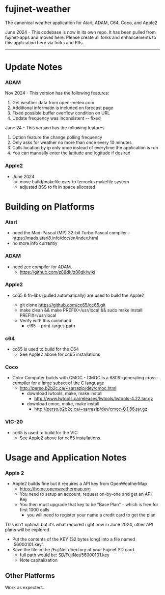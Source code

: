 # fujinet-weather
The canonical weather application for Atari, ADAM, C64, Coco, and Apple2

June 2024 - This codebase is now in its own repo. It has been pulled from fujinet-apps and moved here.
Please create all forks and enhancements to this application here via forks and PRs.

-----------------------


# Update Notes

### ADAM

  Nov 2024 - This version has the following features:
  1) Get weather data from open-meteo.com
  2) Additional informatin is included on forecast page
  3) Fixed possible buffer overflow condition on URL
  4) Update frequency was inconsistent -- fixed
     
  June 24 - This version has the following features
  1) Option feature the change polling frequency
  2) Only asks for weather no more than once every 10 minutes
  3) Calls location by ip only once instead of everytime the application is run
  4) You can manually enter the latitude and logitude if desired


### Apple2
 - June 2024
   - move build/makefile over to fenrocks makefile system
   - adjusted BSS to fit in space allocated


# Building on Platforms

### Atari
- need the Mad-Pascal (MP) 32-bit Turbo Pascal compiler - https://mads.atari8.info/doc/en/index.html
- no more info currently


### ADAM
- need zcc compiler for ADAM.
  - https://github.com/z88dk/z88dk/wiki



### Apple2
- cc65 & fn-libs (pulled automatically) are used to build the Apple2

  - git clone https://github.com/cc65/cc65.git
  - make clean && make PREFIX=/usr/local && sudo make install PREFIX=/usr/local
  - Verify with this command:
    - cl65 --print-target-path


### c64
- cc65 is used to build for the C64
  - See Apple2 above for cc65 installations


### Coco
- Color Computer builds with CMOC - CMOC is a 6809-generating cross-compiler for a large subset of the C language
  - http://perso.b2b2c.ca/~sarrazip/dev/cmoc.html
    - download lwtools, make, make install
      - http://www.lwtools.ca/releases/lwtools/lwtools-4.22.tar.gz
    - download cmoc, make, make install
      - http://perso.b2b2c.ca/~sarrazip/dev/cmoc-0.1.86.tar.gz



### VIC-20
- cc65 is used to build for the VIC
  - See Apple2 above for cc65 installations


# Usage and Application Notes

### Apple 2
- Apple2 builds fine but it requires a API key from OpenWeatherMap
  - https://home.openweathermap.org
  - You need to setup an account, request on-by-one and get an API Key
  - You then must upgrade that key to be "Base Plan" - which is free for first 1000 calls
    - you will need to register your name a credit card to get the plan

 This isn't optimal but it's what required right now in June 2024, other API plans will be explored.

  - Put the contents of the KEY (32 bytes long) into a file named '56000101.key'.
  - Save the file in the /FujiNet directory of your Fujinet SD card.
    - full path would be: SD/FujiNet/56000101.key
    - Note capitalization


 ## Other Platforms

 Work as expected...

